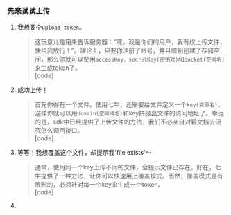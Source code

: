 ### 先来试试上传

1. 我想要个`upload token`。
   > 这玩意儿是用来告诉服务器：“嘿，我是你们的用户，我有权上传文件，快给我放行！”。理论上，只要你注册了帐号，并且顺利创建了存储空间，那么你就可以使用`accessKey、secretKey(密钥对)`和`bucket(空间名)`来生成token了。  
   [code]  
    

2. 成功上传！
   > 首先你得有一个文件。使用七牛，还需要给文件定义一个`key(资源名)`，这样你就可以用`domain(空间域名)`和key拼接出文件的访问地址了。幸运的是，sdk中已经提供了上传文件的方法，我们不必亲自对着文档去研究怎么调用接口。  
   [code]  

3. 等等！我想覆盖这个文件，却提示我'file exists'～
   > 通常，使用同一个key上传不同的文件，会提示文件已存在。好在，七牛提供了一种方法，让你可以快速用上覆盖模式。当然，覆盖模式是有限制的，必须针对每一个key来生成一个token。  
   [code]  

4. 